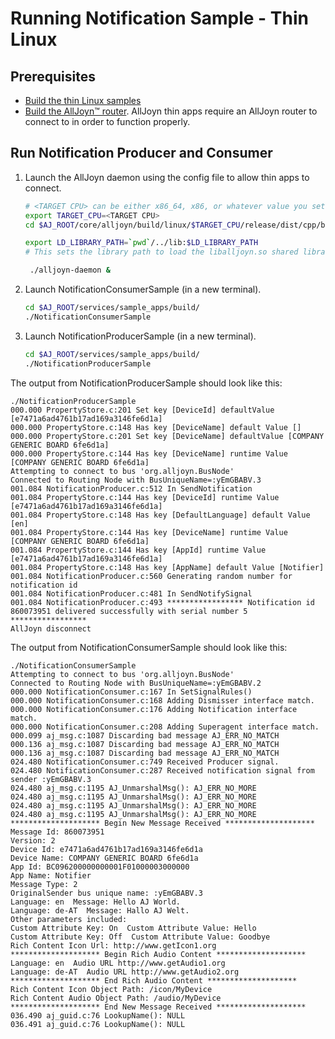 # Running Notification Sample - Thin Linux

## Prerequisites
* [Build the thin Linux samples][build-thin-linux]
* [Build the AllJoyn&trade; router][build-linux]. AllJoyn thin 
  apps require an AllJoyn router to connect to in order to function properly.

## Run Notification Producer and Consumer

1. Launch the AllJoyn daemon using the config file to allow thin apps to connect.

   ```sh
   # <TARGET CPU> can be either x86_64, x86, or whatever value you set for CPU= when running SCons.
   export TARGET_CPU=<TARGET CPU>
   cd $AJ_ROOT/core/alljoyn/build/linux/$TARGET_CPU/release/dist/cpp/bin

   export LD_LIBRARY_PATH=`pwd`/../lib:$LD_LIBRARY_PATH
   # This sets the library path to load the liballjoyn.so shared library.

    ./alljoyn-daemon &
    ```

3. Launch NotificationConsumerSample (in a new terminal).

   ```sh
   cd $AJ_ROOT/services/sample_apps/build/
   ./NotificationConsumerSample
   ```

4. Launch NotificationProducerSample (in a new terminal).

   ```sh
   cd $AJ_ROOT/services/sample_apps/build/
   ./NotificationProducerSample
   ``` 

The output from NotificationProducerSample should look like this:

```
./NotificationProducerSample 
000.000 PropertyStore.c:201 Set key [DeviceId] defaultValue [e7471a6ad4761b17ad169a3146fe6d1a]
000.000 PropertyStore.c:148 Has key [DeviceName] default Value []
000.000 PropertyStore.c:201 Set key [DeviceName] defaultValue [COMPANY GENERIC BOARD 6fe6d1a]
000.000 PropertyStore.c:144 Has key [DeviceName] runtime Value [COMPANY GENERIC BOARD 6fe6d1a]
Attempting to connect to bus 'org.alljoyn.BusNode'
Connected to Routing Node with BusUniqueName=:yEmGBABV.3
001.084 NotificationProducer.c:512 In SendNotification
001.084 PropertyStore.c:144 Has key [DeviceId] runtime Value [e7471a6ad4761b17ad169a3146fe6d1a]
001.084 PropertyStore.c:148 Has key [DefaultLanguage] default Value [en]
001.084 PropertyStore.c:144 Has key [DeviceName] runtime Value [COMPANY GENERIC BOARD 6fe6d1a]
001.084 PropertyStore.c:144 Has key [AppId] runtime Value [e7471a6ad4761b17ad169a3146fe6d1a]
001.084 PropertyStore.c:148 Has key [AppName] default Value [Notifier]
001.084 NotificationProducer.c:560 Generating random number for notification id
001.084 NotificationProducer.c:481 In SendNotifySignal
001.084 NotificationProducer.c:493 ***************** Notification id 860073951 delivered successfully with serial number 5 *****************
AllJoyn disconnect
```

The output from NotificationConsumerSample should look like this:

```
./NotificationConsumerSample 
Attempting to connect to bus 'org.alljoyn.BusNode'
Connected to Routing Node with BusUniqueName=:yEmGBABV.2
000.000 NotificationConsumer.c:167 In SetSignalRules()
000.000 NotificationConsumer.c:168 Adding Dismisser interface match.
000.000 NotificationConsumer.c:176 Adding Notification interface match.
000.000 NotificationConsumer.c:208 Adding Superagent interface match.
000.099 aj_msg.c:1087 Discarding bad message AJ_ERR_NO_MATCH
000.136 aj_msg.c:1087 Discarding bad message AJ_ERR_NO_MATCH
000.136 aj_msg.c:1087 Discarding bad message AJ_ERR_NO_MATCH
024.480 NotificationConsumer.c:749 Received Producer signal.
024.480 NotificationConsumer.c:287 Received notification signal from sender :yEmGBABV.3
024.480 aj_msg.c:1195 AJ_UnmarshalMsg(): AJ_ERR_NO_MORE
024.480 aj_msg.c:1195 AJ_UnmarshalMsg(): AJ_ERR_NO_MORE
024.480 aj_msg.c:1195 AJ_UnmarshalMsg(): AJ_ERR_NO_MORE
024.480 aj_msg.c:1195 AJ_UnmarshalMsg(): AJ_ERR_NO_MORE
******************** Begin New Message Received ********************
Message Id: 860073951
Version: 2
Device Id: e7471a6ad4761b17ad169a3146fe6d1a
Device Name: COMPANY GENERIC BOARD 6fe6d1a
App Id: BC096200000000001F01000003000000
App Name: Notifier
Message Type: 2
OriginalSender bus unique name: :yEmGBABV.3
Language: en  Message: Hello AJ World.
Language: de-AT  Message: Hallo AJ Welt.
Other parameters included:
Custom Attribute Key: On  Custom Attribute Value: Hello
Custom Attribute Key: Off  Custom Attribute Value: Goodbye
Rich Content Icon Url: http://www.getIcon1.org
******************** Begin Rich Audio Content ********************
Language: en  Audio URL http://www.getAudio1.org
Language: de-AT  Audio URL http://www.getAudio2.org
******************** End Rich Audio Content ********************
Rich Content Icon Object Path: /icon/MyDevice
Rich Content Audio Object Path: /audio/MyDevice
******************** End New Message Received ********************
036.490 aj_guid.c:76 LookupName(): NULL
036.491 aj_guid.c:76 LookupName(): NULL
```

[build-thin-linux]: /develop/building/thin-linux
[build-linux]: /develop/building/linux